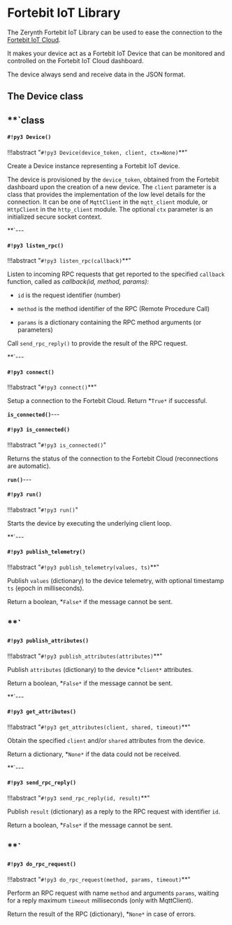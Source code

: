 # Fortebit IoT Library

The Zerynth Fortebit IoT Library can be used to ease the connection to the [Fortebit IoT Cloud](https://fortebit.tech/cloud/).

It makes your device act as a Fortebit IoT Device that can be monitored and controlled on the Fortebit IoT Cloud dashboard.

The device always send and receive data in the JSON format.

## The Device class

**`class 
---
#### `#!py3 Device()`

!!!abstract "`#!py3 Device(device_token, client, ctx=None)`**"

Create a Device instance representing a Fortebit IoT device.

The device is provisioned by the `device_token`, obtained from the Fortebit dashboard upon the creation of a new device. 
The `client` parameter is a class that provides the implementation of the low level details for the connection. 
It can be one of `MqttClient` in the `mqtt_client` module, or `HttpClient` in the `http_client` module.
The optional `ctx` parameter is an initialized secure socket context.


**`---
#### `#!py3 listen_rpc()`

!!!abstract "`#!py3 listen_rpc(callback)`**"

Listen to incoming RPC requests that get reported to the specified `callback` function, 
called as *callback(id, method, params)*:


* `id` is the request identifier (number)


* `method` is the method identifier of the RPC (Remote Procedure Call)


* `params` is a dictionary containing the RPC method arguments (or parameters)

Call `send_rpc_reply()` to provide the result of the RPC request.


**`---
#### `#!py3 connect()`

!!!abstract "`#!py3 connect()`**"

Setup a connection to the Fortebit Cloud. Return *```True*``` if successful.


**`is_connected()`**---
#### `#!py3 is_connected()`

!!!abstract "`#!py3 is_connected()`"

Returns the status of the connection to the Fortebit Cloud (reconnections are automatic).


**`run()`**---
#### `#!py3 run()`

!!!abstract "`#!py3 run()`"

Starts the device by executing the underlying client loop.


**`---
#### `#!py3 publish_telemetry()`

!!!abstract "`#!py3 publish_telemetry(values, ts)`**"

Publish `values` (dictionary) to the device telemetry, with optional timestamp `ts` (epoch in milliseconds).

Return a boolean, *```False*``` if the message cannot be sent.

**`
---
#### `#!py3 publish_attributes()`

!!!abstract "`#!py3 publish_attributes(attributes)`**"

Publish `attributes` (dictionary) to the device *```client*``` attributes.

Return a boolean, *```False*``` if the message cannot be sent.


**`---
#### `#!py3 get_attributes()`

!!!abstract "`#!py3 get_attributes(client, shared, timeout)`**"

Obtain the specified `client` and/or `shared` attributes from the device.

Return a dictionary, *```None*``` if the data could not be received.


**`---
#### `#!py3 send_rpc_reply()`

!!!abstract "`#!py3 send_rpc_reply(id, result)`**"

Publish `result` (dictionary) as a reply to the RPC request with identifier `id`.

Return a boolean, *```False*``` if the message cannot be sent.

**`
---
#### `#!py3 do_rpc_request()`

!!!abstract "`#!py3 do_rpc_request(method, params, timeout)`**"

Perform an RPC request with name `method` and arguments `params`, waiting for 
a reply maximum `timeout` milliseconds (only with MqttClient).

Return the result of the RPC (dictionary), *```None*``` in case of errors.
<!--stackedit_data:
eyJoaXN0b3J5IjpbLTE3MTMyNTExNzcsLTE0MDEyMDMyXX0=
-->